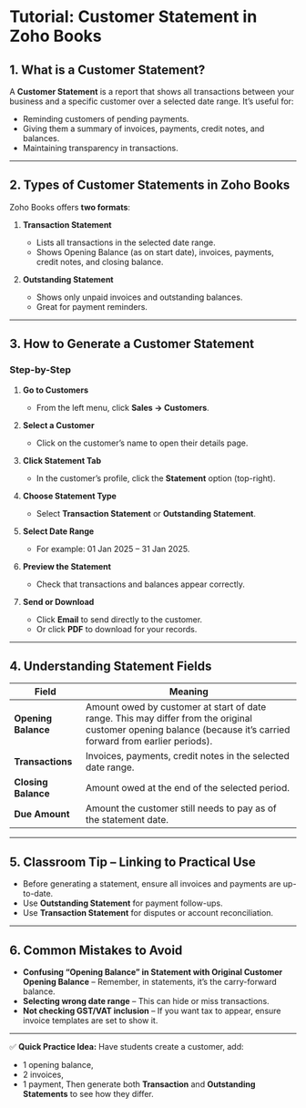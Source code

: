 # **Tutorial: Customer Statement in Zoho Books**

## **1. What is a Customer Statement?**

A **Customer Statement** is a report that shows all transactions between your business and a specific customer over a selected date range.
It’s useful for:

- Reminding customers of pending payments.
- Giving them a summary of invoices, payments, credit notes, and balances.
- Maintaining transparency in transactions.

---

## **2. Types of Customer Statements in Zoho Books**

Zoho Books offers **two formats**:

1. **Transaction Statement**

   - Lists all transactions in the selected date range.
   - Shows Opening Balance (as on start date), invoices, payments, credit notes, and closing balance.

2. **Outstanding Statement**

   - Shows only unpaid invoices and outstanding balances.
   - Great for payment reminders.

---

## **3. How to Generate a Customer Statement**

### **Step-by-Step**

1. **Go to Customers**

   - From the left menu, click **Sales → Customers**.

2. **Select a Customer**

   - Click on the customer’s name to open their details page.

3. **Click Statement Tab**

   - In the customer’s profile, click the **Statement** option (top-right).

4. **Choose Statement Type**

   - Select **Transaction Statement** or **Outstanding Statement**.

5. **Select Date Range**

   - For example: 01 Jan 2025 – 31 Jan 2025.

6. **Preview the Statement**

   - Check that transactions and balances appear correctly.

7. **Send or Download**

   - Click **Email** to send directly to the customer.
   - Or click **PDF** to download for your records.

---

## **4. Understanding Statement Fields**

| **Field**           | **Meaning**                                                                                                                                                     |
| ------------------- | --------------------------------------------------------------------------------------------------------------------------------------------------------------- |
| **Opening Balance** | Amount owed by customer at start of date range. This may differ from the original customer opening balance (because it’s carried forward from earlier periods). |
| **Transactions**    | Invoices, payments, credit notes in the selected date range.                                                                                                    |
| **Closing Balance** | Amount owed at the end of the selected period.                                                                                                                  |
| **Due Amount**      | Amount the customer still needs to pay as of the statement date.                                                                                                |

---

## **5. Classroom Tip – Linking to Practical Use**

- Before generating a statement, ensure all invoices and payments are up-to-date.
- Use **Outstanding Statement** for payment follow-ups.
- Use **Transaction Statement** for disputes or account reconciliation.

---

## **6. Common Mistakes to Avoid**

- **Confusing “Opening Balance” in Statement with Original Customer Opening Balance** – Remember, in statements, it’s the carry-forward balance.
- **Selecting wrong date range** – This can hide or miss transactions.
- **Not checking GST/VAT inclusion** – If you want tax to appear, ensure invoice templates are set to show it.

---

✅ **Quick Practice Idea:**
Have students create a customer, add:

- 1 opening balance,
- 2 invoices,
- 1 payment,
  Then generate both **Transaction** and **Outstanding Statements** to see how they differ.
